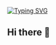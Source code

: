
[![Typing SVG](https://readme-typing-svg.demolab.com?font=Fira+Code&pause=1000&width=435&lines=Hello+World!;Every+Second+Counts)](https://git.io/typing-svg)

## Hi there 👋

<!--
**Gomsac/Gomsac** is a ✨ _special_ ✨ repository because its `README.md` (this file) appears on your GitHub profile.

Here are some ideas to get you started:

- 🔭 I’m currently working on ...
- 🌱 I’m currently learning ...
- 👯 I’m looking to collaborate on ...
- 🤔 I’m looking for help with ...
- 💬 Ask me about ...
- 📫 How to reach me: ...
- 😄 Pronouns: ...
- ⚡ Fun fact: ...
-->
